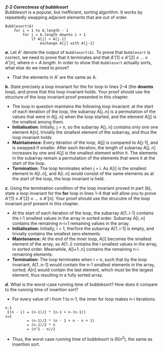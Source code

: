 ***2-2 Correctness of bubblesort***<br>
Bubblesort is a popular, but inefficient, sorting algorithm. It works by repeatedly swapping adjacent elements that are out of order.
```
Bubblesort(A)
    for i = 1 to A.length - 1
        for j = A.length downto i + 1
            if A[j] < A[j-1]
                exchange A[j] with A[j-1]
```
***a.*** Let _A_' denote the output of `Bubblesort(A)`. To prove that `Bubblesort` is correct, we need to prove that it terminates and that _A_'[1] ≤ _A_'[2] ≤ ... ≤ _A_'[_n_], where _n_ = _A.length_. In order to show that `Bubblesort` actually sorts, what else do we need to prove?
* That the elements in A' are the same as A.

***b.*** State precisely a loop invariant for the for loop in lines 2–4 (the **downto** loop), and prove that this loop invariant holds. Your proof should use the structure of the loop invariant proof presented in this chapter.
* The loop in question maintains the following loop invariant: at the start of each iteration of the loop, the subarray A[j..n] is a permutation of the values that were in A[j..n] when the loop started, and the element A[j] is the smallest among them.
* **Initialisation:** Initially, j = n, so the subarray A[j..n] contains only one one element A[n], trivially the smallest element of the subarray, and thus the loop invariant holds
* **Maintainence:** Every iteration of the loop, A[j] is compared to A[j-1], and is swapped if smaller. After each iteration, the length of subarray A[j..n] increases by one and A[j] is the smallest element within it. The elements in the subarray remain a permutation of the elements that were it at the start of the loop.
* **Termination:** The loop terminates when j = i. As A[i] is the smallest element in A[i..n], and A[i..n] would consist of the same elements as at the start of the loop, the loop invariant is held.

***c.*** Using the termination condition of the loop invariant proved in part (b), state a loop invariant for the **for** loop in lines 1–4 that will allow you to prove _A_'[1] ≤ _A_'[2] ≤ ... ≤ _A_'[_n_]. Your proof should use the strucutre of the loop invariant prof present in this chapter.
* At the start of each iteration of the loop, the subarray A[1..i-1] contains the i-1 smallest values in the array in sorted order. Subarray A[i..n] contains the remaining n-i+1 remaining values in the array.
* **Initialisation:** Initially, i = 1, therfore the subarray A[1..i-1] is empty, and trivially contains the smallest zero elements.
* **Maintenance:** At the end of the inner loop, A[i] becomes the smallest element of the array, so A[1..i] contains the i smallest values in the array, in sorted order. Meanwhile, A[i+1..n] contains the remaining n-i remaining elements.
* **Termination:** The loop terminates when i = n, such that by the loop invariant, A[1..n-1] would contain the n-1 smallest elements in the array, sorted; A[n] would contain the last element, which must be the largest element, thus resulting in a fully sorted array.

***d.*** What is the worst-case running time of bubblesort? How does it compare to the running time of insertion sort?
* For every value of i from 1 to n-1, the inner for loop makes n-i iterations:
```
n-1
 Σ(n - i) = (n-1)/2 * [n-1 + n-(n-1)]
i=1
          = (n-1)/2 * (n - 1 + n - n + 1)
          = (n-1)/2 * n
          = (n^2 - n)/2
```
* Thus, the worst case running time of bubblesort is Θ(n<sup>2</sup>), the same as insertion sort.
